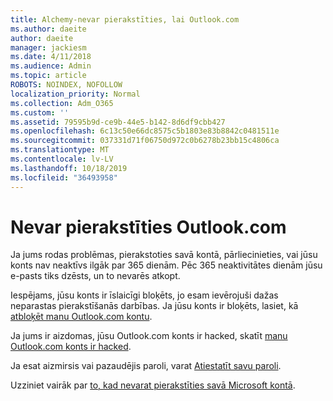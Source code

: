 ```yaml
---
title: Alchemy-nevar pierakstīties, lai Outlook.com
ms.author: daeite
author: daeite
manager: jackiesm
ms.date: 4/11/2018
ms.audience: Admin
ms.topic: article
ROBOTS: NOINDEX, NOFOLLOW
localization_priority: Normal
ms.collection: Adm_O365
ms.custom: ''
ms.assetid: 79595b9d-ce9b-44e5-b142-8d6df9cbb427
ms.openlocfilehash: 6c13c50e66dc8575c5b1803e83b8842c0481511e
ms.sourcegitcommit: 037331d71f06750d972c0b6278b23bb15c4806ca
ms.translationtype: MT
ms.contentlocale: lv-LV
ms.lasthandoff: 10/18/2019
ms.locfileid: "36493958"
---
```

# <a name="cant-sign-in-to-outlookcom"></a>Nevar pierakstīties Outlook.com

Ja jums rodas problēmas, pierakstoties savā kontā, pārliecinieties, vai jūsu konts nav neaktīvs ilgāk par 365 dienām. Pēc 365 neaktivitātes dienām jūsu e-pasts tiks dzēsts, un to nevarēs atkopt.
  
Iespējams, jūsu konts ir īslaicīgi bloķēts, jo esam ievērojuši dažas neparastas pierakstīšanās darbības. Ja jūsu konts ir bloķēts, lasiet, kā [atbloķēt manu Outlook.com kontu](https://support.office.com/article/f4ad2701-d166-4d8b-8a6a-9af2a1f8a4c4.aspx). 
  
Ja jums ir aizdomas, jūsu Outlook.com konts ir hacked, skatīt [manu Outlook.com konts ir hacked](https://support.office.com/article/35993ac5-ac2f-494e-aacb-5232dda453d8.aspx).
  
Ja esat aizmirsis vai pazaudējis paroli, varat [Atiestatīt savu paroli](https://go.microsoft.com/fwlink/p/?LinkID=242804).
  
Uzziniet vairāk par [to, kad nevarat pierakstīties savā Microsoft kontā](https://go.microsoft.com/fwlink/p/?linkid=837479).
  

